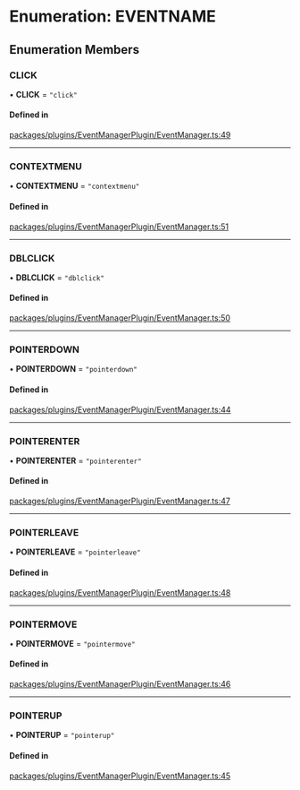 # Enumeration: EVENTNAME

## Enumeration Members

### CLICK

• **CLICK** = ``"click"``

#### Defined in

[packages/plugins/EventManagerPlugin/EventManager.ts:49](https://github.com/Shiotsukikaedesari/vis-three/blob/d84d84d0/packages/plugins/EventManagerPlugin/EventManager.ts#L49)

___

### CONTEXTMENU

• **CONTEXTMENU** = ``"contextmenu"``

#### Defined in

[packages/plugins/EventManagerPlugin/EventManager.ts:51](https://github.com/Shiotsukikaedesari/vis-three/blob/d84d84d0/packages/plugins/EventManagerPlugin/EventManager.ts#L51)

___

### DBLCLICK

• **DBLCLICK** = ``"dblclick"``

#### Defined in

[packages/plugins/EventManagerPlugin/EventManager.ts:50](https://github.com/Shiotsukikaedesari/vis-three/blob/d84d84d0/packages/plugins/EventManagerPlugin/EventManager.ts#L50)

___

### POINTERDOWN

• **POINTERDOWN** = ``"pointerdown"``

#### Defined in

[packages/plugins/EventManagerPlugin/EventManager.ts:44](https://github.com/Shiotsukikaedesari/vis-three/blob/d84d84d0/packages/plugins/EventManagerPlugin/EventManager.ts#L44)

___

### POINTERENTER

• **POINTERENTER** = ``"pointerenter"``

#### Defined in

[packages/plugins/EventManagerPlugin/EventManager.ts:47](https://github.com/Shiotsukikaedesari/vis-three/blob/d84d84d0/packages/plugins/EventManagerPlugin/EventManager.ts#L47)

___

### POINTERLEAVE

• **POINTERLEAVE** = ``"pointerleave"``

#### Defined in

[packages/plugins/EventManagerPlugin/EventManager.ts:48](https://github.com/Shiotsukikaedesari/vis-three/blob/d84d84d0/packages/plugins/EventManagerPlugin/EventManager.ts#L48)

___

### POINTERMOVE

• **POINTERMOVE** = ``"pointermove"``

#### Defined in

[packages/plugins/EventManagerPlugin/EventManager.ts:46](https://github.com/Shiotsukikaedesari/vis-three/blob/d84d84d0/packages/plugins/EventManagerPlugin/EventManager.ts#L46)

___

### POINTERUP

• **POINTERUP** = ``"pointerup"``

#### Defined in

[packages/plugins/EventManagerPlugin/EventManager.ts:45](https://github.com/Shiotsukikaedesari/vis-three/blob/d84d84d0/packages/plugins/EventManagerPlugin/EventManager.ts#L45)
